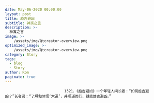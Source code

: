 ```yaml
---
date: May-06-2020 00:00:00
layout: post
title: 趋吉避凶
subtitle: 神寓之言
description: >-
  神寓之言
image: >-
    /assets/img/Qtcreator-overview.png
optimized_image: >-
    /assets/img/Qtcreator-overview.png
category: Story
tags:
  - blog
  - Story
author: Ron
paginate: true
---
```


							　　1321，《趋吉避凶》一个年轻人问长者：“如何趋吉避凶？”长者说：“了解和领悟‘大道’，并顺道而行，就能趋吉避凶。”
							
							
						